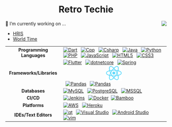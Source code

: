 <h1 align="center">Retro Techie</h1>

<img align="right"
  src="https://github-readme-stats.vercel.app/api?username=retrotechie&show_icons=true&hide_border=true&hide_title=true&theme=transparent"
/>

🔭 I’m currently working on ...
- [HRIS](https://github.com/retrotechie/rt-hris)
- [World Time](https://github.com/retrotechie/rt-flutter-tryout/tree/1-world-time/world_time)


<table>
    <tr>
        <td align="center"><b>Programming Languages</b></td>
        <td>
          <a href="https://dart.dev/"><img  src="https://cdn.jsdelivr.net/gh/devicons/devicon/icons/dart/dart-original.svg" alt="Dart" width="50" height="50"/></a> &nbsp; <a href="https://cplusplus.com/doc/tutorial/"><img  src="https://cdn.jsdelivr.net/gh/devicons/devicon/icons/cplusplus/cplusplus-original.svg" alt="Cpp" width="50" height="50"/></a> &nbsp; <a href="https://learn.microsoft.com/en-us/dotnet/csharp/"><img  src="https://cdn.jsdelivr.net/gh/devicons/devicon/icons/csharp/csharp-original.svg" alt="Csharp" width="50" height="50"/></a> &nbsp; <a href="https://www.w3schools.com/java/java_intro.asp"><img  src="https://cdn.jsdelivr.net/gh/devicons/devicon/icons/java/java-original.svg" alt="Java" width="50" height="50"/></a> &nbsp; <a href="https://www.python.org/"><img  src="https://cdn.jsdelivr.net/gh/devicons/devicon/icons/python/python-original.svg" alt="Python" width="50" height="50"/></a> &nbsp; <a href="https://www.php.net/"><img  src="https://cdn.jsdelivr.net/gh/devicons/devicon/icons/php/php-original.svg" alt="PHP" width="50" height="50"/></a> &nbsp; <a href="https://www.javascript.com/"><img  src="https://cdn.jsdelivr.net/gh/devicons/devicon/icons/javascript/javascript-original.svg" alt="JavaScript" width="50" height="50"/></a> &nbsp; <a href="https://www.w3schools.com/html/"><img  src="https://cdn.jsdelivr.net/gh/devicons/devicon/icons/html5/html5-original.svg" alt="HTML5" width="50" height="50"/></a> &nbsp; <a href="https://www.w3schools.com/css/"><img  src="https://cdn.jsdelivr.net/gh/devicons/devicon/icons/css3/css3-original.svg" alt="CSS3" width="50" height="50"/></a> &nbsp;
        </td>
    </tr>
    <tr>
        <td align="center"><b>Frameworks/Libraries</b></td>
        <td>
          <a href="https://flutter.dev/"><img  src="https://cdn.jsdelivr.net/gh/devicons/devicon/icons/flutter/flutter-original.svg" alt="Flutter" width="50" height="50"/></a> &nbsp; <a href="https://learn.microsoft.com/en-us/dotnet/core/introduction"><img  src="https://cdn.jsdelivr.net/gh/devicons/devicon/icons/dotnetcore/dotnetcore-original.svg" alt="dotnetcore" width="50" height="50"/></a> &nbsp; <a href="https://spring.io/"><img  src="https://cdn.jsdelivr.net/gh/devicons/devicon/icons/spring/spring-original.svg" alt="Spring" width="50" height="50"/></a> &nbsp; <a href="https://reactjs.org/"><img  src="https://raw.githubusercontent.com/devicons/devicon/1119b9f84c0290e0f0b38982099a2bd027a48bf1/icons/react/react-original.svg" alt="ReactJS" width="50" height="50" style="margin:0 auto; display:block;"/></a> &nbsp; <a href="https://getbootstrap.com/"><img  src="https://cdn.jsdelivr.net/gh/devicons/devicon/icons/bootstrap/bootstrap-original.svg" alt="Pandas" width="50" height="50"/></a> &nbsp; <a href="https://pandas.pydata.org/"><img  src="https://cdn.jsdelivr.net/gh/devicons/devicon/icons/pandas/pandas-original.svg" alt="Pandas" width="50" height="50"/></a> &nbsp;
        </td>
    </tr>
    <tr>
        <td align="center"><b>Databases</b></td>
        <td>
          <a href="https://www.mysql.com/"><img  src="https://cdn.jsdelivr.net/gh/devicons/devicon/icons/mysql/mysql-plain.svg" alt="MySQL" width="50" height="50"/></a> &nbsp; <a href="https://www.postgresql.org/"><img  src="https://cdn.jsdelivr.net/gh/devicons/devicon/icons/postgresql/postgresql-original.svg" alt="PostgreSQL" width="50" height="50"/></a> &nbsp; <a href="https://www.sqlservertutorial.net/"><img  src="https://cdn.jsdelivr.net/gh/devicons/devicon/icons/microsoftsqlserver/microsoftsqlserver-plain.svg" alt="MSSQL" width="50" height="50"/></a> &nbsp;
        </td>
    </tr>
    <tr>
        <td align="center"><b>CI/CD</b></td>
        <td>
          <a href="https://www.jenkins.io/"><img  src="https://cdn.jsdelivr.net/gh/devicons/devicon/icons/jenkins/jenkins-original.svg" alt="Jenkins" width="50" height="50"/></a> &nbsp; <a href="https://www.docker.com/"><img  src="https://cdn.jsdelivr.net/gh/devicons/devicon/icons/docker/docker-original.svg" alt="Docker" width="50" height="50"/></a> &nbsp;<a href="https://www.atlassian.com/software/bamboo"><img  src="https://cdn.jsdelivr.net/gh/devicons/devicon/icons/bamboo/bamboo-original.svg" alt="Bamboo" width="50" height="50"/></a> &nbsp;
        </td>
    </tr>
    <tr>
        <td align="center"><b>Platforms</b></td>
        <td>
          <a href="https://aws.amazon.com/"><img  src="https://cdn.jsdelivr.net/gh/devicons/devicon/icons/amazonwebservices/amazonwebservices-original.svg" alt="AWS" width="50" height="50"/></a> &nbsp; <a href="https://www.heroku.com/"><img  src="https://cdn.jsdelivr.net/gh/devicons/devicon/icons/heroku/heroku-original.svg" alt="Heroku" width="50" height="50"/></a> &nbsp;
        </td>
    </tr>
    <tr>
        <td align="center"><b>IDEs/Text Editors</b></td>
        <td>
          <a href="https://www.qt.io/"><img  src="https://cdn.jsdelivr.net/gh/devicons/devicon/icons/qt/qt-original.svg" alt="qt" width="50" height="50"/></a> &nbsp; <a href="https://visualstudio.microsoft.com/#vsmac-section"><img  src="https://cdn.jsdelivr.net/gh/devicons/devicon/icons/visualstudio/visualstudio-plain.svg" alt="Visual Studio" width="50" height="50"/></a> &nbsp; <a href="https://developer.android.com/studio"><img  src="https://cdn.jsdelivr.net/gh/devicons/devicon/icons/androidstudio/androidstudio-original.svg" alt="Android Studio" width="50" height="50"/></a> &nbsp; <a href="https://www.vim.org/"><img  src="https://cdn.jsdelivr.net/gh/devicons/devicon/icons/vim/vim-original.svg" alt="vim" width="50" height="50"/></a> &nbsp;
        </td>
    </tr>
</table>
